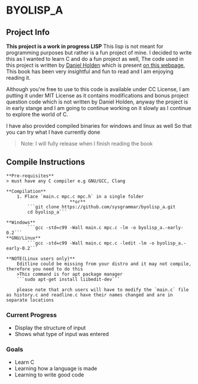 # BYOLISP_A

## Project Info
**This project is a work in progress LISP**
This lisp is not meant for programming purposes but rather is a fun project of mine. I decided to write this as I wanted to learn C and do a fun project as well,
The code used in this project is written by [Daniel Holden](https://github.com/orangeduck) which is present [on this webpage](https://github.com/orangeduck/BuildYourOwnLisp),
This book has been very insightful and fun to read and I am enjoying reading it.

Although you're free to use to this code is available under CC License, I am putting it under MIT License as it contains modifications and bonus project question code which is not written by Daniel Holden, anyway the project is in early stange and I am going to continue working on it slowly as I continue to explore the world of C.

I have also provided compiled binaries for windows and linux as well So that you can try what I have currently done
> Note: I will fully release when I finish reading the book

## Compile Instructions
    **Pre-requisites**
    > must have any C compiler e.g GNU/GCC, Clang

    **Compilation**
        1. Place `main.c mpc.c mpc.h` in a single folder
                            **or**
            ```git clone https://github.com/sysgrammar/byolisp_a.git
            cd byolisp_a```
    
    **Windows**
            ```gcc -std=c99 -Wall main.c mpc.c -lm -o byolisp_a.-early-0.2```
    **GNU/Linux**
            ```gcc -std=c99 -Wall main.c mpc.c -ledit -lm -o byolisp_a.-early-0.2```

    **NOTE(Linux users only)**
        Editline could be missing from your distro and it may not compile, therefore you need to do this
        >This command is for apt package manager 
        ```sudo apt-get install liibedit-dev```

        please note that arch users will have to modify the `main.c` file as history.c and readline.c have their names changed and are in separate locations

### Current Progress
- Display the structure of input
- Shows what type of input was entered

### Goals
- Learn C
- Learning how a language is made
- Learning to write good code